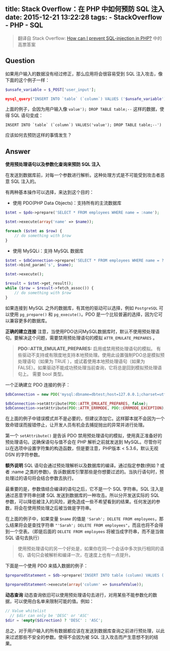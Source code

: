 title: Stack Overflow：在 PHP 中如何预防 SQL 注入
date: 2015-12-21 13:22:28
tags:
	- StackOverflow
	- PHP
	- SQL
---
> 翻译自 Stack Overflow: [How can I prevent SQL-injection in PHP?](http://stackoverflow.com/questions/60174/how-can-i-prevent-sql-injection-in-php) 中的高票答案

## Question
如果用户输入的数据没有经过修正，那么应用将会很容易受到 SQL 注入攻击，像下面的这个例子一样：
``` php
$unsafe_variable = $_POST['user_input']; 

mysql_query("INSERT INTO `table` (`column`) VALUES ('$unsafe_variable')");
```
<!-- more -->

上面的例子，会因为用户输入像 `value'); DROP TABLE table;--` 这样的数据，使得 SQL 语句变成：
``` 
INSERT INTO `table` (`column`) VALUES('value'); DROP TABLE table;--')
```

应该如何去预防这样的事情发生？

## Answer
**使用预处理语句以及参数化查询来预防 SQL 注入**

在发送到数据库前，对每一个参数进行解析。这种处理方式是不可能受到攻击者恶意 SQL 注入的。

有两种基本操作可以选择，来达到这个目的：

- 使用 PDO(PHP Data Objects)：支持所有的主流数据库
``` php
$stmt = $pdo->prepare('SELECT * FROM employees WHERE name = :name');

$stmt->execute(array('name' => $name));

foreach ($stmt as $row) {
    // do something with $row
}
```

- 使用 MySQLi：支持 MySQL 数据库
``` php
$stmt = $dbConnection->prepare('SELECT * FROM employees WHERE name = ?');
$stmt->bind_param('s', $name);

$stmt->execute();

$result = $stmt->get_result();
while ($row = $result->fetch_assoc()) {
    // do something with $row
}
```
如果连接到 MySQL 之外的数据库，有其他的驱动可以选择，例如 `PostgreSQL` 可以使用 `pg_prepare()` 和 `pg_execute()`。PDO 是一个比较普遍的选择，因为它可以兼容更多的数据库。

**正确的建立连接**
注意，当使用PDO访问MySQL数据库时，默认不使用预处理语句。要解决这个问题，需要禁用预处理语句的模拟 `ATTR_EMULATE_PREPARES` 。

> **PDO::ATTR_EMULATE_PREPARES:**
> 启用或禁用预处理语句的模拟。 有些驱动不支持或有限度地支持本地预处理。使用此设置强制PDO总是模拟预处理语句（如果为 TRUE ），或试着使用本地预处理语句（如果为 FALSE）。如果驱动不能成功预处理当前查询，它将总是回到模拟预处理语句上。 需要 bool 类型。

一个正确建立 PDO 连接的例子：
``` php
$dbConnection = new PDO('mysql:dbname=dbtest;host=127.0.0.1;charset=utf8', 'user', 'pass');

$dbConnection->setAttribute(PDO::ATTR_EMULATE_PREPARES, false);
$dbConnection->setAttribute(PDO::ATTR_ERRMODE, PDO::ERRMODE_EXCEPTION);
```

在上面的例子中错误模式并不是必要的，但建议添加它。这样脚本就不会因为一个致命错误而报错停止，让开发人员有机会去捕捉抛出的异常并进行处理。

第一个 `setAttribute()` 是告诉 PDO 禁用预处理语句的模拟，使用真正准备好的预处理语句。这确保语句与值不会在 PHP 解析之前就发送到 MySQL。尽管你可以在选项中设置字符集的构造函数，但是要注意，PHP版本 < 5.3.6，默认无视 DSN 的字符参数。

**额外说明**
SQL 语句会通过预处理解析以及数据库的编译。通过指定参数(例如 ? 或者 :name 之类的参数)，告诉数据库引擎那些是你想要过滤的。当执行语句时，预处理过的语句将会结合参数去执行。

最重要的是，参数值结合编译的语句之后，它不是一个 SQL 字符串。SQL 注入是通过恶意字符串创建 SQL 发送到数据库的一种攻击。所以分开发送实际的 SQL 参数，可以降低被注入的风险，避免造成一些不希望看到的结果。任何发送的参数，将会在使用预处理之后被当做是字符串。

在上面的例子中，如果变量 `$name` 的值是 `'Sarah'; DELETE FROM employees`，那么结果将会是查找字符串 `"'Sarah'; DELETE FROM employees"`，而且也将不会得到一个空表。（即是后面的 `DELETE FROM employees` 将被当成字符串，而不是当做 SQL 语句去执行）

> 使用预处理语句的另一个好处是，如果你在同一个会话中多次执行相同的语句，语句只会被解析和编译一次，在速度上也有一点提升。

下面是一个使用 PDO 来插入数据的例子：
``` php
$preparedStatement = $db->prepare('INSERT INTO table (column) VALUES (:column)');

$preparedStatement->execute(array('column' => $unsafeValue));
```

**动态查询**
动态查询依旧可以使用预处理语句去进行，对用某些不能参数化的数据，可以使用白名单来限制可能的值。例如：
``` php
// Value whitelist
  // $dir can only be 'DESC' or 'ASC'
$dir = !empty($direction) ? 'DESC' : 'ASC'; 
```

总之，对于用户输入的所有数据都应该在发送到数据库查询之前进行预处理，以此来过滤那些不安全的参数。使得不会因为被 SQL 注入攻击而产生意想不到的结果。

